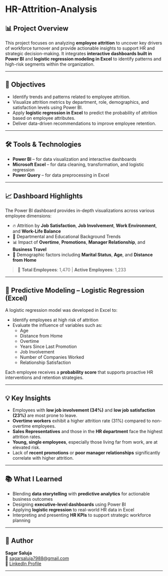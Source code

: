 # HR-Attrition-Analysis

## 📊 Project Overview

This project focuses on analyzing **employee attrition** to uncover key drivers of workforce turnover and provide actionable insights to support HR and strategic decision-making. It integrates **interactive dashboards built in Power BI** and **logistic regression modeling in Excel** to identify patterns and high-risk segments within the organization.

---

## 🎯 Objectives

- Identify trends and patterns related to employee attrition.
- Visualize attrition metrics by department, role, demographics, and satisfaction levels using Power BI.
- Apply **logistic regression in Excel** to predict the probability of attrition based on employee attributes.
- Deliver data-driven recommendations to improve employee retention.

---

## 🛠 Tools & Technologies

- **Power BI** – for data visualization and interactive dashboards  
- **Microsoft Excel** – for data cleaning, transformation, and logistic regression  
- **Power Query** – for data preprocessing in Excel  

---

## 📈 Dashboard Highlights

The Power BI dashboard provides in-depth visualizations across various employee dimensions:

- 🔥 Attrition by **Job Satisfaction**, **Job Involvement**, **Work Environment**, and **Work-Life Balance**  
- 🏢 Departmental and Educational Background Trends  
- 📊 Impact of **Overtime**, **Promotions**, **Manager Relationship**, and **Business Travel**  
- 🎯 Demographic factors including **Marital Status**, **Age**, and **Distance from Home**

> 📌 **Total Employees**: 1,470 | **Active Employees**: 1,233

---

## 🧠 Predictive Modeling – Logistic Regression (Excel)

A logistic regression model was developed in Excel to:

- Identify employees at high risk of attrition
- Evaluate the influence of variables such as:
  - Age  
  - Distance from Home  
  - Overtime  
  - Years Since Last Promotion  
  - Job Involvement  
  - Number of Companies Worked  
  - Relationship Satisfaction  

Each employee receives a **probability score** that supports proactive HR interventions and retention strategies.

---

## 💡 Key Insights

- Employees with **low job involvement (34%)** and **low job satisfaction (23%)** are most prone to leave.  
- **Overtime workers** exhibit a higher attrition rate (31%) compared to non-overtime employees.  
- **Sales Representatives** and those in the **HR department** face the highest attrition rates.  
- **Young, single employees**, especially those living far from work, are at elevated risk.  
- Lack of **recent promotions** or **poor manager relationships** significantly correlate with higher attrition.

---

## 📚 What I Learned

- Blending **data storytelling** with **predictive analytics** for actionable business outcomes  
- Designing **executive-level dashboards** using Power BI  
- Applying **logistic regression** to real-world HR data in Excel  
- Interpreting and presenting **HR KPIs** to support strategic workforce planning  

---

## 👤 Author

**Sagar Saluja**  
📧 [sagarsaluja7988@gmail.com](mailto:sagarsaluja7988@gmail.com)  
🔗 [LinkedIn Profile](https://www.linkedin.com/in/sagar-saluja-665446216/)

---
